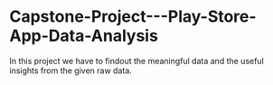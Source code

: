 # Capstone-Project---Play-Store-App-Data-Analysis
In this project we have to findout the meaningful data and the useful insights from the given raw data.
